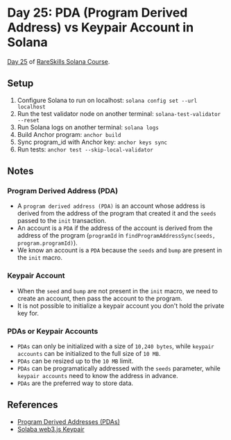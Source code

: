 # Day 25: PDA (Program Derived Address) vs Keypair Account in Solana

[Day 25](https://www.rareskills.io/post/solana-pda) of [RareSkills Solana Course](https://www.rareskills.io/solana-tutorial).

## Setup

1. Configure Solana to run on localhost: `solana config set --url localhost`
2. Run the test validator node on another terminal: `solana-test-validator --reset`
3. Run Solana logs on another terminal: `solana logs`
4. Build Anchor program: `anchor build`
5. Sync program_id with Anchor key: `anchor keys sync`
6. Run tests: `anchor test --skip-local-validator`

## Notes

### Program Derived Address (PDA)

- A `program derived address (PDA)` is an account whose address is derived from the address of the program that created it and the `seeds` passed to the `init` transaction.
- An account is a `PDA` if the address of the account is derived from the address of the program (`programId` in `findProgramAddressSync(seeds, program.programId)`).
- We know an account is a `PDA` because the `seeds` and `bump` are present in the `init` macro.

### Keypair Account

- When the `seed` and `bump` are not present in the `init` macro, we need to create an account, then pass the account to the program.
- It is not possible to initialize a keypair account you don't hold the private key for.

### PDAs or Keypair Accounts

- `PDAs` can only be initialized with a size of `10,240 bytes`, while `keypair accounts` can be initialized to the full size of `10 MB`.
- `PDAs` can be resized up to the `10 MB` limit.
- `PDAs` can be programatically addressed with the `seeds` parameter, while `keypair accounts` need to know the address in advance.
- `PDAs` are the preferred way to store data.

## References

- [Program Derived Addresses (PDAs)](https://www.anchor-lang.com/docs/pdas)
- [Solaba web3.js Keypair](https://solana-labs.github.io/solana-web3.js/classes/Keypair.html)
